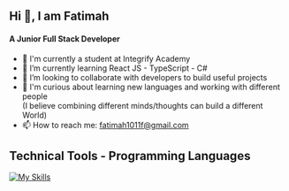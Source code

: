 ## Hi 👋, I am Fatimah

#### A Junior Full Stack Developer 

- 🔭 I'm currently a student at Integrify Academy
- 🌱 I’m currently learning React JS - TypeScript - C# 
- 👯 I’m looking to collaborate with developers to build useful projects
- 👾 I'm curious about learning new languages and working with different people<br />(I believe combining different minds/thoughts can build a different World) 
- 📫 How to reach me: fatimah1011f@gmail.com

## Technical Tools - Programming Languages
[![My Skills](https://skillicons.dev/icons?i=js,html,css,react,ts,vscode,cs,git,php,python,mysql&perline=8)](https://skillicons.dev) 
